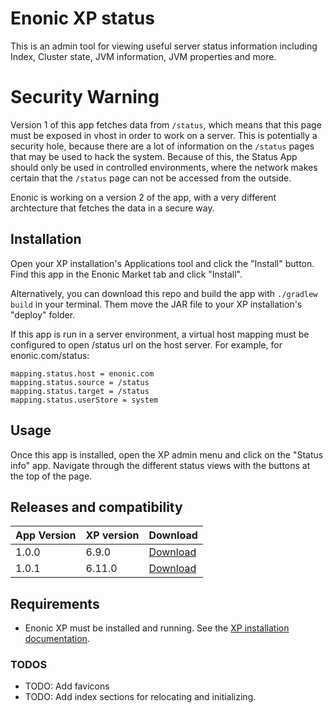# Enonic XP status

This is an admin tool for viewing useful server status information including
Index, Cluster state, JVM information, JVM properties and more.

# Security Warning

Version 1 of this app fetches data from `/status`, which means that this page must be exposed in vhost in order to work on a server.  This is potentially a security hole, because there are a lot of information on the `/status` pages that may be used to hack the system.  Because of this, the Status App should only be used in controlled environments, where the network makes certain that the `/status` page can not be accessed from the outside.

Enonic is working on a version 2 of the app, with a very different archtecture that fetches the data in a secure way.

## Installation

Open your XP installation's Applications tool and click the "Install" button.
Find this app in the Enonic Market tab and click "Install".

Alternatively, you can download this repo and build the app with `./gradlew build`
in your terminal. Them move the JAR file to your XP installation's "deploy" folder.

If this app is run in a server environment, a virtual host mapping must be configured to open /status url on the host server. For example, for enonic.com/status:
```
mapping.status.host = enonic.com
mapping.status.source = /status
mapping.status.target = /status
mapping.status.userStore = system
```

## Usage

Once this app is installed, open the XP admin menu and click on the "Status info" app.
Navigate through the different status views with the buttons at the top of the page.

## Releases and compatibility

| App Version   | XP version | Download |
| ------------- | ---------- | -------- |
| 1.0.0 | 6.9.0  | [Download](http://repo.enonic.com/public/com/enonic/app/status/1.0.0/status-1.0.0.jar) |
| 1.0.1 | 6.11.0 | [Download](http://repo.enonic.com/public/com/enonic/app/status/1.0.1/status-1.0.1.jar) |


## Requirements

* Enonic XP must be installed and running. See the
[XP installation documentation](http://xp.readthedocs.org/en/stable/getstarted/index.html).

### TODOS

* TODO: Add favicons
* TODO: Add index sections for relocating and initializing.
